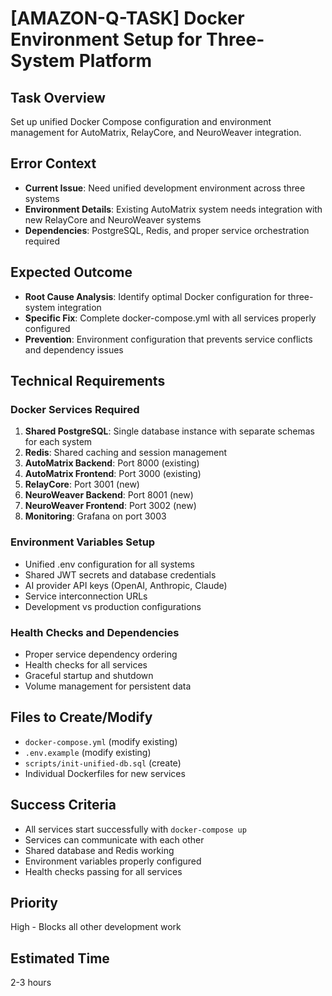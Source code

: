 # [AMAZON-Q-TASK] Docker Environment Setup for Three-System Platform

## Task Overview

Set up unified Docker Compose configuration and environment management for AutoMatrix, RelayCore, and NeuroWeaver integration.

## Error Context

- **Current Issue**: Need unified development environment across three systems
- **Environment Details**: Existing AutoMatrix system needs integration with new RelayCore and NeuroWeaver systems
- **Dependencies**: PostgreSQL, Redis, and proper service orchestration required

## Expected Outcome

- **Root Cause Analysis**: Identify optimal Docker configuration for three-system integration
- **Specific Fix**: Complete docker-compose.yml with all services properly configured
- **Prevention**: Environment configuration that prevents service conflicts and dependency issues

## Technical Requirements

### Docker Services Required

1. **Shared PostgreSQL**: Single database instance with separate schemas for each system
2. **Redis**: Shared caching and session management
3. **AutoMatrix Backend**: Port 8000 (existing)
4. **AutoMatrix Frontend**: Port 3000 (existing)
5. **RelayCore**: Port 3001 (new)
6. **NeuroWeaver Backend**: Port 8001 (new)
7. **NeuroWeaver Frontend**: Port 3002 (new)
8. **Monitoring**: Grafana on port 3003

### Environment Variables Setup

- Unified .env configuration for all systems
- Shared JWT secrets and database credentials
- AI provider API keys (OpenAI, Anthropic, Claude)
- Service interconnection URLs
- Development vs production configurations

### Health Checks and Dependencies

- Proper service dependency ordering
- Health checks for all services
- Graceful startup and shutdown
- Volume management for persistent data

## Files to Create/Modify

- `docker-compose.yml` (modify existing)
- `.env.example` (modify existing)
- `scripts/init-unified-db.sql` (create)
- Individual Dockerfiles for new services

## Success Criteria

- All services start successfully with `docker-compose up`
- Services can communicate with each other
- Shared database and Redis working
- Environment variables properly configured
- Health checks passing for all services

## Priority

High - Blocks all other development work

## Estimated Time

2-3 hours
